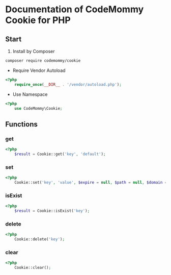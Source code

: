 # Documentation of CodeMommy Cookie for PHP

## Start

1. Install by Composer

```bash
composer require codemommy/cookie
```

- Require Vendor Autoload

```php
<?php
    require_once(__DIR__ . '/vendor/autoload.php');
```
- Use Namespace

```php
<?php
    use CodeMommy\Cookie;
```

## Functions

### get

```php
<?php
    $result = Cookie::get('key', 'default');
```

### set

```php
<?php
    Cookie::set('key', 'value', $expire = null, $path = null, $domain = null, $secure = null, $httpOnly = null);
```

### isExist

```php
<?php
    $result = Cookie::isExist('key');
```

### delete

```php
<?php
    Cookie::delete('key');
```

### clear

```php
<?php
    Cookie::clear();
```